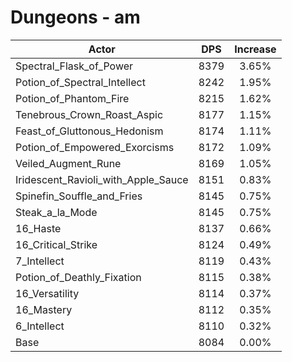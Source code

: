 # Dungeons - am
| Actor | DPS | Increase |
|---|:---:|:---:|
|Spectral_Flask_of_Power|8379|3.65%|
|Potion_of_Spectral_Intellect|8242|1.95%|
|Potion_of_Phantom_Fire|8215|1.62%|
|Tenebrous_Crown_Roast_Aspic|8177|1.15%|
|Feast_of_Gluttonous_Hedonism|8174|1.11%|
|Potion_of_Empowered_Exorcisms|8172|1.09%|
|Veiled_Augment_Rune|8169|1.05%|
|Iridescent_Ravioli_with_Apple_Sauce|8151|0.83%|
|Spinefin_Souffle_and_Fries|8145|0.75%|
|Steak_a_la_Mode|8145|0.75%|
|16_Haste|8137|0.66%|
|16_Critical_Strike|8124|0.49%|
|7_Intellect|8119|0.43%|
|Potion_of_Deathly_Fixation|8115|0.38%|
|16_Versatility|8114|0.37%|
|16_Mastery|8112|0.35%|
|6_Intellect|8110|0.32%|
|Base|8084|0.00%|
